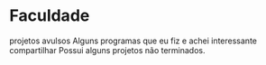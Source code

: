 # Faculdade
projetos avulsos
Alguns programas que eu fiz e achei interessante compartilhar
Possui alguns projetos não terminados.
